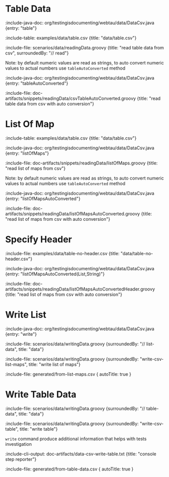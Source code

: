 # Table Data

:include-java-doc: org/testingisdocumenting/webtau/data/DataCsv.java {entry: "table"}

:include-table: examples/data/table.csv {title: "data/table.csv"}

:include-file: scenarios/data/readingData.groovy {title: "read table data from csv", surroundedBy: "// read"}

Note: by default numeric values are read as strings, to auto convert numeric values to actual numbers use `tableAutoConverted` method

:include-java-doc: org/testingisdocumenting/webtau/data/DataCsv.java {entry: "tableAutoConverted"}

:include-file: doc-artifacts/snippets/readingData/csvTableAutoConverted.groovy {title: "read table data from csv with auto conversion"}

# List Of Map

:include-table: examples/data/table.csv {title: "data/table.csv"}

:include-java-doc: org/testingisdocumenting/webtau/data/DataCsv.java {entry: "listOfMaps"}

:include-file: doc-artifacts/snippets/readingData/listOfMaps.groovy {title: "read list of maps from csv"}

Note: by default numeric values are read as strings, to auto convert numeric values to actual numbers use `tableAutoConverted` method

:include-java-doc: org/testingisdocumenting/webtau/data/DataCsv.java {entry: "listOfMapsAutoConverted"}

:include-file: doc-artifacts/snippets/readingData/listOfMapsAutoConverted.groovy {title: "read list of maps from csv with auto conversion"}

# Specify Header

:include-file: examples/data/table-no-header.csv {title: "data/table-no-header.csv"}

:include-java-doc: org/testingisdocumenting/webtau/data/DataCsv.java {entry: "listOfMapsAutoConverted(List,String)"}

:include-file: doc-artifacts/snippets/readingData/listOfMapsAutoConvertedHeader.groovy {title: "read list of maps from csv with auto conversion"}

# Write List

:include-java-doc: org/testingisdocumenting/webtau/data/DataCsv.java {entry: "write"}

:include-file: scenarios/data/writingData.groovy {surroundedBy: "// list-data", title: "data"}

:include-file: scenarios/data/writingData.groovy {surroundedBy: "write-csv-list-maps", title: "write list of maps"}

:include-file: generated/from-list-maps.csv { autoTitle: true }

# Write Table Data

:include-file: scenarios/data/writingData.groovy {surroundedBy: "// table-data", title: "data"}

:include-file: scenarios/data/writingData.groovy {surroundedBy: "write-csv-table", title: "write table"}

`write` command produce additional information that helps with tests investigation

:include-cli-output: doc-artifacts/data-csv-write-table.txt {title: "console step reporter"}

:include-file: generated/from-table-data.csv { autoTitle: true }
